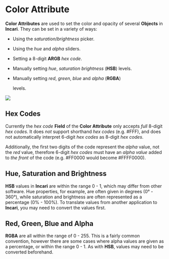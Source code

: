 # Color Attribute

**Color Attributes** are used to set the color and opacity of several **Objects** in **Incari**. They can be set in a variety of ways:

* Using the _saturation_/_brightness_ picker.
* Using the _hue_ and _alpha_ sliders.
* Setting a 8-digit **ARGB** _hex code_.
* Manually setting _hue_, _saturation brightness_ \(**HSB**\) levels.
* Manually setting _red_, _green_, _blue_ and _alpha_ \(**RGBA**\)

  levels.

![](../../../.gitbook/assets/colorattribute.png)

## Hex Codes

Currently the _hex code_ **Field** of the **Color Attribute** only accepts _full_ 8-digit _hex codes_. It does _not_ support shorthand _hex codes_ \(e.g. \#FFF\), and does not automatically interpret 6-digit _hex codes_ as 8-digit _hex codes_.

Additionally, the first two digits of the code represent the _alpha_ value, not the _red_ value, therefore 6-digit _hex codes_ must have an _alpha value_ added to _the front_ of the code \(e.g. \#FF0000 would become \#FFFF0000\).

## Hue, Saturation and Brightness

**HSB** values in **Incari** are within the range 0 - 1, which may differ from other software. Hue properties, for example, are often given in degrees \(0° - 360°\), while saturation and brightness are often represented as a percentage \(0% - 100%\). To translate values from another application to **Incari**, you may need to convert the values first.

## Red, Green, Blue and Alpha

**RGBA** are all within the range of 0 - 255. This is a fairly common convention, however there are some cases where alpha values are given as a percentage, or within the range 0 - 1. As with **HSB**, values may need to be converted beforehand.

